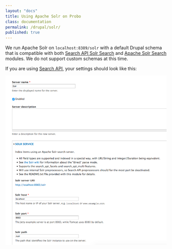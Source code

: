 ```yaml
---
layout: "docs"
title: Using Apache Solr on Probo
class: documentation
permalink: /drupal/solr/
published: true
---
```

We run Apache Solr on `localhost:8389/solr` with a default Drupal schema that is compatible with both [Search API Solr Search](https://www.drupal.org/project/search_api_solr) and [Apache Solr Search](https://www.drupal.org/project/apachesolr) modules. We do not support custom schemas at this time.

If you are using [Search API](https://www.drupal.org/project/search_api), your settings should look like this:

<img src='/images/solr.png' alt="SAPI configuration">
